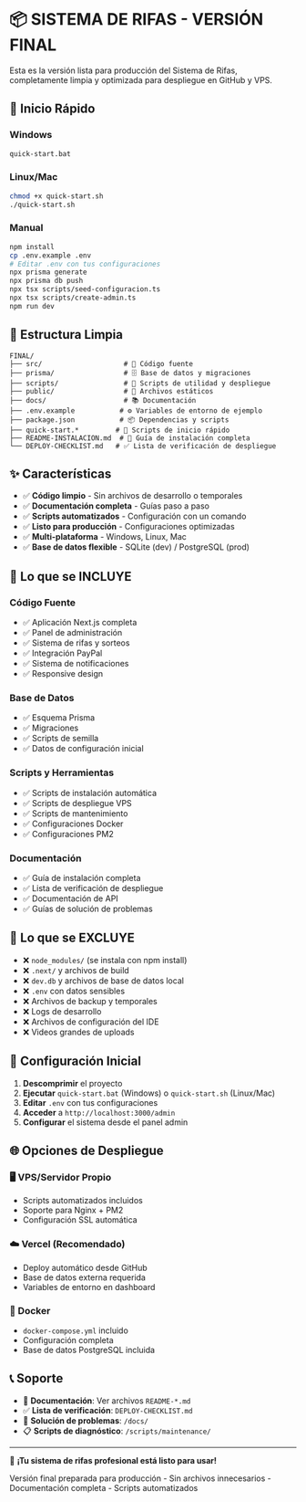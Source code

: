 # 📦 SISTEMA DE RIFAS - VERSIÓN FINAL

Esta es la versión lista para producción del Sistema de Rifas, completamente limpia y optimizada para despliegue en GitHub y VPS.

## 🚀 Inicio Rápido

### Windows
```cmd
quick-start.bat
```

### Linux/Mac
```bash
chmod +x quick-start.sh
./quick-start.sh
```

### Manual
```bash
npm install
cp .env.example .env
# Editar .env con tus configuraciones
npx prisma generate
npx prisma db push  
npx tsx scripts/seed-configuracion.ts
npx tsx scripts/create-admin.ts
npm run dev
```

## 📂 Estructura Limpia

```
FINAL/
├── src/                    # 📁 Código fuente
├── prisma/                 # 🗄️ Base de datos y migraciones
├── scripts/                # 🔧 Scripts de utilidad y despliegue
├── public/                 # 📂 Archivos estáticos
├── docs/                   # 📚 Documentación
├── .env.example           # ⚙️ Variables de entorno de ejemplo
├── package.json           # 📦 Dependencias y scripts
├── quick-start.*         # 🚀 Scripts de inicio rápido
├── README-INSTALACION.md  # 📖 Guía de instalación completa
└── DEPLOY-CHECKLIST.md   # ✅ Lista de verificación de despliegue
```

## ✨ Características

- ✅ **Código limpio** - Sin archivos de desarrollo o temporales
- ✅ **Documentación completa** - Guías paso a paso
- ✅ **Scripts automatizados** - Configuración con un comando  
- ✅ **Listo para producción** - Configuraciones optimizadas
- ✅ **Multi-plataforma** - Windows, Linux, Mac
- ✅ **Base de datos flexible** - SQLite (dev) / PostgreSQL (prod)

## 🎯 Lo que se INCLUYE

### Código Fuente
- ✅ Aplicación Next.js completa
- ✅ Panel de administración
- ✅ Sistema de rifas y sorteos
- ✅ Integración PayPal
- ✅ Sistema de notificaciones
- ✅ Responsive design

### Base de Datos
- ✅ Esquema Prisma
- ✅ Migraciones
- ✅ Scripts de semilla
- ✅ Datos de configuración inicial

### Scripts y Herramientas
- ✅ Scripts de instalación automática
- ✅ Scripts de despliegue VPS
- ✅ Scripts de mantenimiento
- ✅ Configuraciones Docker
- ✅ Configuraciones PM2

### Documentación
- ✅ Guía de instalación completa
- ✅ Lista de verificación de despliegue
- ✅ Documentación de API
- ✅ Guías de solución de problemas

## 🚫 Lo que se EXCLUYE

- ❌ `node_modules/` (se instala con npm install)
- ❌ `.next/` y archivos de build
- ❌ `dev.db` y archivos de base de datos local
- ❌ `.env` con datos sensibles
- ❌ Archivos de backup y temporales
- ❌ Logs de desarrollo
- ❌ Archivos de configuración del IDE
- ❌ Videos grandes de uploads

## 🔧 Configuración Inicial

1. **Descomprimir** el proyecto
2. **Ejecutar** `quick-start.bat` (Windows) o `quick-start.sh` (Linux/Mac)
3. **Editar** `.env` con tus configuraciones
4. **Acceder** a `http://localhost:3000/admin`
5. **Configurar** el sistema desde el panel admin

## 🌐 Opciones de Despliegue

### 🖥️ VPS/Servidor Propio
- Scripts automatizados incluidos
- Soporte para Nginx + PM2
- Configuración SSL automática

### ☁️ Vercel (Recomendado)
- Deploy automático desde GitHub
- Base de datos externa requerida
- Variables de entorno en dashboard

### 🐳 Docker
- `docker-compose.yml` incluido
- Configuración completa
- Base de datos PostgreSQL incluida

## 📞 Soporte

- 📖 **Documentación**: Ver archivos `README-*.md`
- ✅ **Lista de verificación**: `DEPLOY-CHECKLIST.md`  
- 🔧 **Solución de problemas**: `/docs/`
- 📋 **Scripts de diagnóstico**: `/scripts/maintenance/`

---

🎉 **¡Tu sistema de rifas profesional está listo para usar!**

Versión final preparada para producción - Sin archivos innecesarios - Documentación completa - Scripts automatizados
